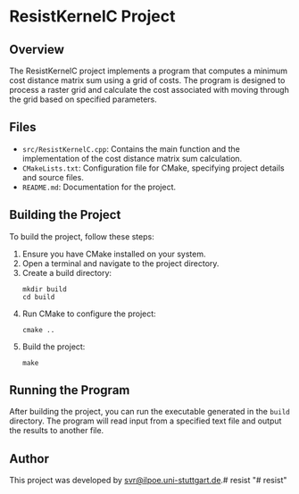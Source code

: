 # ResistKernelC Project

## Overview
The ResistKernelC project implements a program that computes a minimum cost distance matrix sum using a grid of costs. The program is designed to process a raster grid and calculate the cost associated with moving through the grid based on specified parameters.

## Files
- `src/ResistKernelC.cpp`: Contains the main function and the implementation of the cost distance matrix sum calculation.
- `CMakeLists.txt`: Configuration file for CMake, specifying project details and source files.
- `README.md`: Documentation for the project.

## Building the Project
To build the project, follow these steps:

1. Ensure you have CMake installed on your system.
2. Open a terminal and navigate to the project directory.
3. Create a build directory:
   ```
   mkdir build
   cd build
   ```
4. Run CMake to configure the project:
   ```
   cmake ..
   ```
5. Build the project:
   ```
   make
   ```

## Running the Program
After building the project, you can run the executable generated in the `build` directory. The program will read input from a specified text file and output the results to another file.

## Author
This project was developed by svr@ilpoe.uni-stuttgart.de.# resist
"# resist" 
